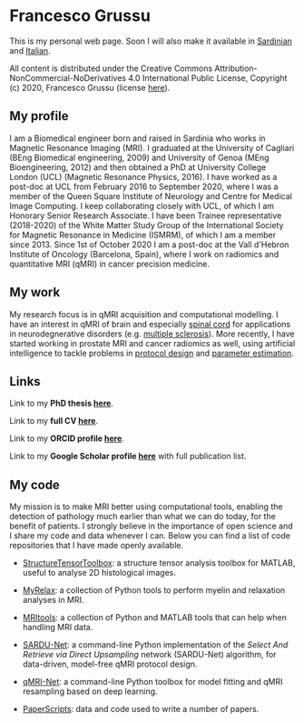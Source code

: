 # Francesco Grussu
This is my personal web page. Soon I will also make it available in [Sardinian](https://github.com/fragrussu/fragrussu.github.io/blob/master/README.srd.md) and [Italian](https://github.com/fragrussu/fragrussu.github.io/blob/master/README.it.md). 

All content is distributed under the Creative Commons Attribution-NonCommercial-NoDerivatives 4.0 International Public License, Copyright (c) 2020, Francesco Grussu (license [here](https://github.com/fragrussu/fragrussu.github.io/blob/master/LICENSE.pdf)).

## My profile
I am a Biomedical engineer born and raised in Sardinia who works in Magnetic Resonance Imaging (MRI). I graduated at the University of Cagliari (BEng Biomedical engineering, 2009) and University of Genoa (MEng Bioengineering, 2012) and then obtained a PhD at University College London (UCL) (Magnetic Resonance Physics, 2016). I have worked as a post-doc at UCL from February 2016 to September 2020, where I was a member of the Queen Square Institute of Neurology and Centre for Medical Image Computing. I keep collaborating closely with UCL, of which I am  Honorary Senior Research Associate. I have been Trainee representative (2018-2020) of the White Matter Study Group of the International Society for Magnetic Resonance in Medicine (ISMRM), of which I am a member since 2013. Since 1st of October 2020 I am a post-doc at the Vall d'Hebron Institute of Oncology (Barcelona, Spain), where I work on radiomics and quantitative MRI (qMRI) in cancer precision medicine. 

## My work
My research focus is in qMRI acquisition and computational modelling. I have an interest in qMRI of brain and especially [spinal cord](https://doi.org/10.1016/j.neuroimage.2020.116884) for applications in neurodegnerative disorders (e.g. [multiple sclerosis](https://doi.org/10.1002/acn3.445)). More recently, I have started working in prostate MRI and cancer radiomics as well, using artificial intelligence to tackle problems in [protocol design](https://doi.org/10.1101/2020.05.26.116491) and [parameter estimation](https://doi.org/10.1101/2020.10.20.347625). 


## Links
Link to my **PhD thesis [here](https://discovery.ucl.ac.uk/id/eprint/1477007/7/FGrussu_PhD_final_20160320.pdf)**.

Link to my **full CV [here](https://github.com/fragrussu/fragrussu.github.io/blob/master/cvgit_nov20.pdf)**.

Link to my **ORCID profile [here](https://orcid.org/0000-0002-0945-3909/print)**.

Link to my **Google Scholar profile [here](https://scholar.google.co.uk/citations?user=Zj5Vt3YAAAAJ&hl=en&oi=sra)** with full publication list.


## My code
My mission is to make MRI better using computational tools, enabling the detection of pathology much earlier than what we can do today, for the benefit of patients. I strongly believe in the importance of open science and I share my code and data whenever I can. Below you can find a list of code repositories that I have made openly available.

* [StructureTensorToolbox](https://github.com/fragrussu/StructureTensorToolbox): a structure tensor analysis toolbox for MATLAB, useful to analyse 2D histological images.

* [MyRelax](https://github.com/fragrussu/MyRelax): a collection of Python tools to perform myelin and relaxation analyses in MRI.

* [MRItools](https://github.com/fragrussu/MRItools): a collection of Python and MATLAB tools that can help when handling MRI data.

* [SARDU-Net](https://github.com/fragrussu/sardunet): a command-line Python implementation of the _Select And Retrieve via Direct Upsampling_ network (SARDU-Net) algorithm, for data-driven, model-free qMRI protocol design.

* [qMRI-Net](https://github.com/fragrussu/qMRINet): a command-line Python toolbox for model fitting and qMRI resampling based on deep learning.

* [PaperScripts](https://github.com/fragrussu/PaperScripts): data and code used to write a number of papers.




